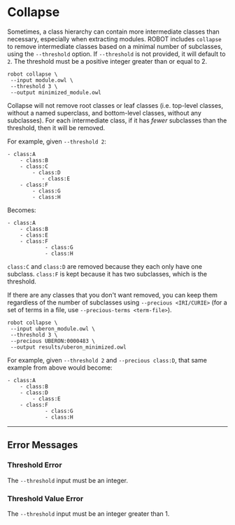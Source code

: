 # Collapse

Sometimes, a class hierarchy can contain more intermediate classes than necessary, especially when extracting modules. ROBOT includes `collapse` to remove intermediate classes based on a minimal number of subclasses, using the `--threshold` option. If `--threshold` is not provided, it will default to `2`. The threshold must be a positive integer greater than or equal to 2.

```
robot collapse \
 --input module.owl \
 --threshold 3 \
 --output minimized_module.owl
```

Collapse will not remove root classes or leaf classes (i.e. top-level classes, without a named superclass, and bottom-level classes, without any subclasses). For each intermediate class, if it has *fewer* subclasses than the threshold, then it will be removed.

For example, given `--threshold 2`:

```
- class:A
    - class:B
    - class:C
        - class:D
           - class:E
    - class:F
        - class:G
        - class:H
```

Becomes:

```
- class:A
    - class:B
    - class:E
    - class:F
            - class:G
            - class:H
```

`class:C` and `class:D` are removed because they each only have one subclass. `class:F` is kept because it has two subclasses, which is the threshold.

If there are any classes that you don't want removed, you can keep them regardless of the number of subclasses using `--precious <IRI/CURIE>` (for a set of terms in a file, use `--precious-terms <term-file>`). 

    robot collapse \
     --input uberon_module.owl \
     --threshold 3 \
     --precious UBERON:0000483 \
     --output results/uberon_minimized.owl

For example, given `--threshold 2` and `--precious class:D`, that same example from above would become:

```
- class:A
    - class:B
    - class:D
        - class:E
    - class:F
            - class:G
            - class:H
```
 
 ---
 
 ## Error Messages
 
 ### Threshold Error
 
 The `--threshold` input must be an integer.
 
 ### Threshold Value Error
 
 The `--threshold` input must be an integer greater than 1.

